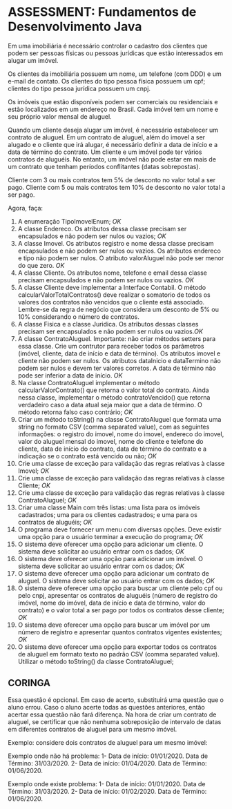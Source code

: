 # ASSESSMENT: Fundamentos de Desenvolvimento Java

Em uma imobiliária é necessário controlar o cadastro dos clientes que podem ser pessoas físicas ou pessoas jurídicas que estão interessados em alugar um imóvel.

Os clientes da imobiliária possuem um nome, um telefone (com DDD) e um e-mail de contato. Os clientes do tipo pessoa física possuem um cpf; clientes do tipo pessoa jurídica possuem um cnpj.

Os imóveis que estão disponíveis podem ser comerciais ou residenciais e estão localizados em um endereço no Brasil. Cada imóvel tem um nome e seu próprio valor mensal de aluguel.

Quando um cliente deseja alugar um imóvel, é necessário estabelecer um contrato de aluguel. Em um contrato de aluguel, além do imovel a ser alugado e o cliente que irá alugar, é necessário definir a data de início e a data de término do contrato. Um cliente e um imóvel pode ter vários contratos de aluguéis. No entanto, um imóvel não pode estar em mais de um contrato que tenham períodos conflitantes (datas sobrepostas).

Cliente com 3 ou mais contratos tem 5% de desconto no valor total a ser pago. Cliente com 5 ou mais contratos tem 10% de desconto no valor total a ser pago.

Agora, faça:

1. A enumeração TipoImovelEnum; *OK*
2. A classe Endereco. Os atributos dessa classe precisam ser encapsulados e não podem ser nulos ou vazios; *OK*
3. A classe Imovel. Os atributos registro e nome dessa classe precisam encapsulados e não podem ser nulos ou vazios. Os atributos endereco e tipo não podem ser nulos. O atributo valorAluguel não pode ser menor do que zero. *OK*
4. A classe Cliente. Os atributos nome, telefone e email dessa classe precisam encapsulados e não podem ser nulos ou vazios. *OK*
5. A classe Cliente deve implementar a Interface Contabil. O método calcularValorTotalContratos() deve realizar o somatorio de todos os valores dos contratos não vencidos que o cliente está associado. Lembre-se da regra de negócio que considera um desconto de 5% ou 10% considerando o número de contratos.
6. A classe Fisica e a classe Juridica. Os atributos dessas classes precisam ser encapsulados e não podem ser nulos ou vazios.*OK*
7. A classe ContratoAluguel. Importante: não criar métodos setters para essa classe. Crie um contrutor para receber todos os parâmetros (imóvel, cliente, data de início e data de término). Os atributos imovel e cliente não podem ser nulos. Os atributos dataInicio e dataTermino não podem ser nulos e devem ter valores corretos. A data de término não pode ser inferior a data de início. *OK*
8. Na classe ContratoAluguel implementar o método calcularValorContrato() que retorna o valor total do contrato. Ainda nessa classe, implementar o método contratoVencido() que retorna verdadeiro caso a data atual seja maior que a data de término. O método retorna falso caso contrário; *OK*
9. Criar um método toString() na classe ContratoAluguel que formata uma string no formato CSV (comma separated value), com as seguintes informações: o registro do imovel, nome do imovel, endereco do imovel, valor do aluguel mensal do imovel, nome do cliente e telefone do cliente, data de início do contrato, data de término do contrato e a indicação se o contrato está vencido ou não; *OK*
10. Crie uma classe de exceção para validação das regras relativas à classe Imovel; *OK*
11. Crie uma classe de exceção para validação das regras relativas à classe Cliente; *OK*
12. Crie uma classe de exceção para validação das regras relativas à classe ContratoAluguel; *OK*
13. Criar uma classe Main com três listas: uma lista para os imóveis cadastrados; uma para os clientes cadastrados; e uma para os contratos de aluguéis; *OK*
14. O programa deve fornecer um menu com diversas opções. Deve existir uma opção para o usuário terminar a execução do programa; *OK*
15. O sistema deve oferecer uma opção para adicionar um cliente. O sistema deve solicitar ao usuário entrar com os dados; *OK* 
16. O sistema deve oferecer uma opção para adicionar um imóvel. O sistema deve solicitar ao usuário entrar com os dados; *OK*
17. O sistema deve oferecer uma opção para adicionar um contrato de aluguel. O sistema deve solicitar ao usuário entrar com os dados; *OK*
18. O sistema deve oferecer uma opção para buscar um cliente pelo cpf ou pelo cnpj, apresentar os contratos de aluguéis (número de registro do imóvel, nome do imóvel, data de início e data de término, valor do contrato) e o valor total a ser pago por todos os contratos desse cliente; *OK*
19. O sistema deve oferecer uma opção para buscar um imóvel por um número de registro e apresentar quantos contratos vigentes existentes; *OK*
20. O sistema deve oferecer uma opção para exportar todos os contratos de aluguel em formato texto no padrão CSV (comma separated value). Utilizar o método toString() da classe ContratoAluguel;

## CORINGA

Essa questão é opcional. Em caso de acerto, substituirá uma questão que o aluno errou. Caso o aluno acerte todas as questões anteriores, então acertar essa questão não fará diferença. Na hora de criar um contrato de aluguel, se certificar que não nenhuma sobreposição de intervalo de datas em diferentes contratos de aluguel para um mesmo imóvel.

Exemplo: considere dois contratos de aluguel para um mesmo imóvel:

Exemplo onde não há problema: 1- Data de início: 01/01/2020. Data de Término: 31/03/2020. 2- Data de início: 01/04/2020. Data de Término: 01/06/2020.

Exemplo onde existe problema: 1- Data de início: 01/01/2020. Data de Término: 31/03/2020. 2- Data de início: 01/02/2020. Data de Término: 01/06/2020.